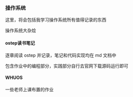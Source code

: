 ### 操作系统

这里，将会包括我学习操作系统所有值得记录的东西

操作系统大杂烩

#### ostep读书笔记

逐章阅读 ostep 并记录，笔记和代码实现均在 md 文档中

包含作业中的编程部分，实践部分自行去官网下载源码运行即可

#### WHUOS

一些老师上课布置的作业
